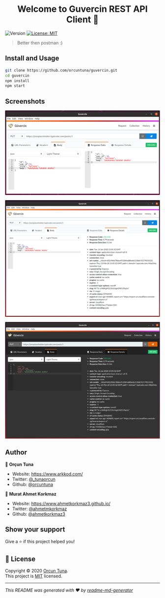 <h1 align="center">Welcome to Guvercin REST API Client 👋</h1>
<p>
  <img alt="Version" src="https://img.shields.io/badge/version-1.0.0-blue.svg?cacheSeconds=2592000" />
  <a href="https://opensource.org/licenses/MIT" target="_blank">
    <img alt="License: MIT" src="https://img.shields.io/badge/License-MIT-yellow.svg" />
  </a>
</p>

> Better then postman :)

## Install and Usage

```sh
git clone https://github.com/orcuntuna/guvercin.git
cd guvercin
npm install
npm start
```

## Screenshots

![Guvercin App Request and Response](images/screenshot/screenshot-1.png)

![Guvercin App Response Details](images/screenshot/screenshot-2.png)

![Guvercin App Dark Theme](images/screenshot/screenshot-3.png)


## Author

👤 **Orçun Tuna**

* Website: https://www.arkkod.com/
* Twitter: [@\_tunaorcun](https://twitter.com/tunaorcun\_)
* Github: [@orcuntuna](https://github.com/orcuntuna)

👤 **Murat Ahmet Korkmaz**

* Website: https://www.ahmetkorkmaz3.github.io/
* Twitter: [@ahmetmkorkmaz](https://twitter.com/ahmetmkorkmaz)
* Github: [@ahmetkorkmaz3](https://github.com/ahmetkorkmaz3)

## Show your support

Give a ⭐️ if this project helped you!

## 📝 License

Copyright © 2020 [Orcun Tuna](https://github.com/orcuntuna).<br />
This project is [MIT](https://opensource.org/licenses/MIT) licensed.

***
_This README was generated with ❤️ by [readme-md-generator](https://github.com/kefranabg/readme-md-generator)_
